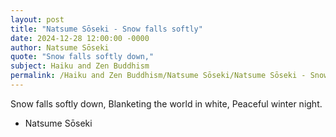 ```yaml
---
layout: post
title: "Natsume Sōseki - Snow falls softly"
date: 2024-12-28 12:00:00 -0000
author: Natsume Sōseki
quote: "Snow falls softly down,"
subject: Haiku and Zen Buddhism
permalink: /Haiku and Zen Buddhism/Natsume Sōseki/Natsume Sōseki - Snow falls softly
---
```


Snow falls softly down,
  Blanketing the world in white,
  Peaceful winter night.

- Natsume Sōseki
